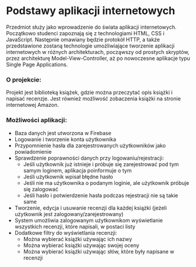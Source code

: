 # Podstawy aplikacji internetowych

Przedmiot służy jako wprowadzenie do świata aplikacji internetowych. Początkowo studenci zapoznają się z technologiami HTML, CSS i JavaScript. Następnie omawiany będzie protokół HTTP, a także przedstawione zostaną technologie umożliwiające tworzenie aplikacji internetowych w różnych architekturach, począwszy od prostych skryptów, przez architekturę Model-View-Controller, aż po nowoczesne aplikacje typu Single Page Applications.

### O projekcie:

Projekt jest biblioteką książek, gdzie można przeczytać opis książki i napisać recenzje. Jest również możliwość zobaczenia książki na stronie internetowej Amazon.

### Możliwości aplikacji:

* Baza danych jest utworzona w Firebase
* Logowanie i tworzenie konta użytkownika
* Przypomnienie hasła dla zarejestrowanych użytkowników jako powiadomienie
* Sprawdzenie poprawności danych przy logowaniu/rejestracji:
  - Jeśli użytkownik już istnieje i próbuje się zarejestrować pod tym samym loginem, aplikacja poinformuje o tym
  - Jeśli użytkownik wpisał błędne hasło
  - Jeśli nie ma użytkownika o podanym loginie, ale użytkownik próbuje się zalogować
  - Jeśli hasło i potwierdzenie hasła podczas rejestracji nie są takie same
* Tworzenie, edycja i usuwanie recenzji dla każdej książki (jeżeli użytkownik jest zalogowany/zarejestrowany)
* System umożliwia zalogowanym użytkownikom wyświetlanie wszystkich recenzji, które napisali, w postaci listy
* Dodatkowe filtry do wyświetlania recenzji:
  - Można wybierać książki używając ich nazwy
  - Można wybierać książki używając swojej oceny
  - Można wybierać książki używając słów, które były napisane w recenzji
